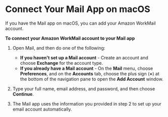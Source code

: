 # Connect Your Mail App on macOS<a name="connect_mac_mail"></a>

If you have the Mail app on macOS, you can add your Amazon WorkMail account\.

**To connect your Amazon WorkMail account to your Mail app**

1. Open Mail, and then do one of the following: 
   + **If you haven't set up a Mail account** \- Create an account and choose **Exchange** for the account type\. 
   + **If you already have a Mail account** \- On the **Mail** menu, choose **Preferences**, and on the **Accounts** tab, choose the plus sign \(**\+**\) at the bottom of the navigation pane to open the **Add Account** window\. 

1. Type your full name, email address, and password, and then choose **Continue**\. 

1. The Mail app uses the information you provided in step 2 to set up your email account automatically\. 